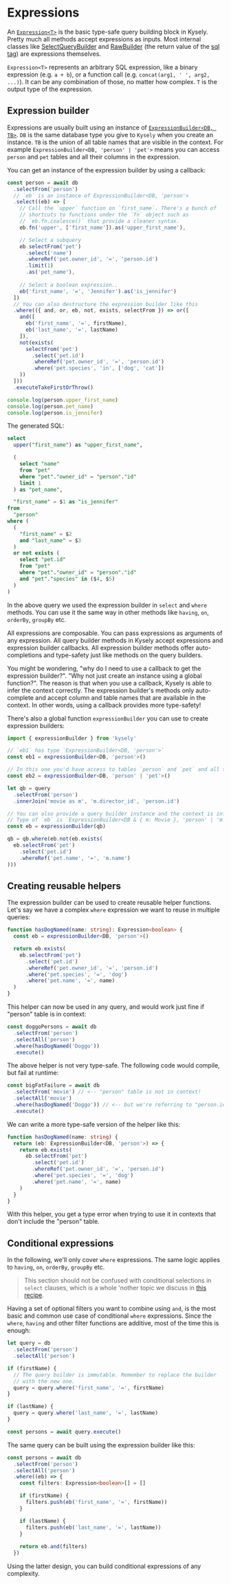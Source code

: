 # Expressions

An [`Expression<T>`](https://kysely-org.github.io/kysely-apidoc/interfaces/Expression.html) is the basic type-safe query building block in Kysely. Pretty much all methods accept expressions as inputs. Most internal classes like [SelectQueryBuilder](https://kysely-org.github.io/kysely-apidoc/interfaces/SelectQueryBuilder.html) and [RawBuilder](https://kysely-org.github.io/kysely-apidoc/interfaces/RawBuilder.html) (the return value of the [sql tag](https://kysely-org.github.io/kysely-apidoc/functions/sql-1.html)) are expressions themselves.

`Expression<T>` represents an arbitrary SQL expression, like a binary expression (e.g. `a + b`), or a function call (e.g. `concat(arg1, ' ', arg2, ...)`). It can be any combination of those, no matter how complex. `T` is the output type of the expression.

## Expression builder

Expressions are usually built using an instance of [`ExpressionBuilder<DB, TB>`](https://kysely-org.github.io/kysely-apidoc/interfaces/ExpressionBuilder.html). `DB` is the same database type you give to `Kysely` when you create an instance. `TB` is the union of all table names that are visible in the context. For example `ExpressionBuilder<DB, 'person' | 'pet'>` means you can access `person` and `pet` tables and all their columns in the expression.

You can get an instance of the expression builder by using a callback:

```ts
const person = await db
  .selectFrom('person')
  // `eb` is an instance of ExpressionBuilder<DB, 'person'>
  .select((eb) => [
    // Call the `upper` function on `first_name`. There's a bunch of
    // shortcuts to functions under the `fn` object such as
    // `eb.fn.coalesce()` that provide a cleaner syntax.
    eb.fn('upper', ['first_name']).as('upper_first_name'),

    // Select a subquery
    eb.selectFrom('pet')
      .select('name')
      .whereRef('pet.owner_id', '=', 'person.id')
      .limit(1)
      .as('pet_name'),
      
    // Select a boolean expression..
    eb('first_name', '=', 'Jennifer').as('is_jennifer')
  ])
  // You can also destructure the expression builder like this
  .where(({ and, or, eb, not, exists, selectFrom }) => or([
    and([
      eb('first_name', '=', firstName),
      eb('last_name', '=', lastName)
    ]),
    not(exists(
      selectFrom('pet')
        .select('pet.id')
        .whereRef('pet.owner_id', '=', 'person.id')
        .where('pet.species', 'in', ['dog', 'cat'])
    ))
  ]))
  .executeTakeFirstOrThrow()

console.log(person.upper_first_name)
console.log(person.pet_name)
console.log(person.is_jennifer)
```

The generated SQL:

```sql
select
  upper("first_name") as "upper_first_name",

  (
    select "name"
    from "pet"
    where "pet"."owner_id" = "person"."id"
    limit 1
  ) as "pet_name",

  "first_name" = $1 as "is_jennifer"
from 
  "person"
where (
  (
    "first_name" = $2
    and "last_name" = $3
  )
  or not exists (
    select "pet.id"
    from "pet"
    where "pet"."owner_id" = "person"."id"
    and "pet"."species" in ($4, $5)
  )
)
```

In the above query we used the expression builder in `select` and `where` methods. You can use it the same way in other methods like `having`, `on`, `orderBy`, `groupBy` etc.

All expressions are composable. You can pass expressions as arguments of any expression. All query builder methods in Kysely accept expressions and expression builder callbacks. All expression builder methods offer auto-completions and type-safety just like methods on the query builders.

You might be wondering, "why do I need to use a callback to get the expression builder?". "Why not just create an instance using a global function?". The reason is that when you use a callback, Kysely is able to infer the context correctly. The expression builder's methods only auto-complete and accept column and table names that are available in the context. In other words, using a callback provides more type-safety!

There's also a global function `expressionBuilder` you can use to create expression builders:

```ts
import { expressionBuilder } from 'kysely'

// `eb1` has type `ExpressionBuilder<DB, 'person'>`
const eb1 = expressionBuilder<DB, 'person'>()

// In this one you'd have access to tables `person` and `pet` and all their columns.
const eb2 = expressionBuilder<DB, 'person' | 'pet'>()

let qb = query
  .selectFrom('person')
  .innerJoin('movie as m', 'm.director_id', 'person.id')

// You can also provide a query builder instance and the context is inferred automatically.
// Type of `eb` is `ExpressionBuilder<DB & { m: Movie }, 'person' | 'm'>`
const eb = expressionBuilder(qb)

qb = qb.where(eb.not(eb.exists(
  eb.selectFrom('pet')
    .select('pet.id')
    .whereRef('pet.name', '=', 'm.name')
)))
```

## Creating reusable helpers

The expression builder can be used to create reusable helper functions. 
Let's say we have a complex `where` expression we want to reuse in multiple queries:

```ts
function hasDogNamed(name: string): Expression<boolean> {
  const eb = expressionBuilder<DB, 'person'>()

  return eb.exists(
    eb.selectFrom('pet')
      .select('pet.id')
      .whereRef('pet.owner_id', '=', 'person.id')
      .where('pet.species', '=', 'dog')
      .where('pet.name', '=', name)
  )
}
```

This helper can now be used in any query, and would work just fine if "person" table is in context:

```ts
const doggoPersons = await db
  .selectFrom('person')
  .selectAll('person')
  .where(hasDogNamed('Doggo'))
  .execute()
```

The above helper is not very type-safe. The following code would compile, but fail at runtime:

```ts
const bigFatFailure = await db
  .selectFrom('movie') // <-- "person" table is not in context!
  .selectAll('movie')
  .where(hasDogNamed('Doggo')) // <-- but we're referring to "person.id" in our helper
  .execute()
```

We can write a more type-safe version of the helper like this:

```ts
function hasDogNamed(name: string) {
  return (eb: ExpressionBuilder<DB, 'person'>) => {
    return eb.exists(
      eb.selectFrom('pet')
        .select('pet.id')
        .whereRef('pet.owner_id', '=', 'person.id')
        .where('pet.species', '=', 'dog')
        .where('pet.name', '=', name)
    )
  }
}
```

With this helper, you get a type error when trying to use it in contexts that don't include the "person" table.

## Conditional expressions

In the following, we'll only cover `where` expressions. The same logic applies to `having`, `on`, `orderBy`, `groupBy` etc. 

> This section should not be confused with conditional selections in `select` clauses, which is a whole 'nother topic we discuss in [this recipe](https://www.kysely.dev/docs/recipes/conditional-selects).

Having a set of optional filters you want to combine using `and`, is the most basic and common use case of conditional `where` expressions.
Since the `where`, `having` and other filter functions are additive, most of the time this is enough:

```ts
let query = db
  .selectFrom('person')
  .selectAll('person')

if (firstName) {
  // The query builder is immutable. Remember to replace the builder
  // with the new one.
  query = query.where('first_name', '=', firstName)
}

if (lastName) {
  query = query.where('last_name', '=', lastName)
}

const persons = await query.execute()
```

The same query can be built using the expression builder like this:

```ts
const persons = await db
  .selectFrom('person')
  .selectAll('person')
  .where((eb) => {
    const filters: Expression<boolean>[] = []

    if (firstName) {
      filters.push(eb('first_name', '=', firstName))
    }

    if (lastName) {
      filters.push(eb('last_name', '=', lastName))
    }
    
    return eb.and(filters)
  })
```

Using the latter design, you can build conditional expressions of any complexity.
